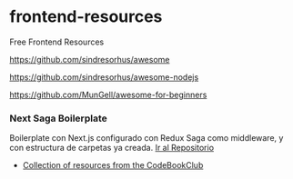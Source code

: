 # frontend-resources
Free Frontend Resources

https://github.com/sindresorhus/awesome

https://github.com/sindresorhus/awesome-nodejs

https://github.com/MunGell/awesome-for-beginners


### Next Saga Boilerplate
Boilerplate con Next.js configurado con Redux Saga como middleware, y con estructura de carpetas ya creada.
[Ir al Repositorio](https://github.com/josealvaradoo/next-saga-boilerplate)

- [Collection of resources from the CodeBookClub](https://github.com/sneyderdev/codebookclub-resources)

